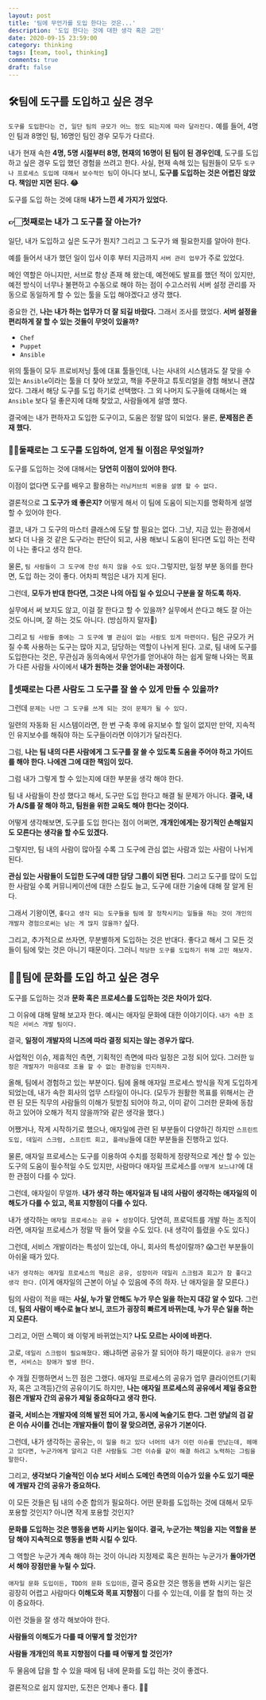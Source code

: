 ```yaml
---
layout: post
title: '팀에 무언가를 도입 한다는 것은...'
description: '도입 한다는 것에 대한 생각 혹은 고민'
date: 2020-09-15 23:59:00
category: thinking
tags: [team, tool, thinking]
comments: true
draft: false
---
```


## 🛠팀에 도구를 도입하고 싶은 경우

`도구를 도입한다는 건, 일단 팀의 규모가 어느 정도 되는지에 따라 달라진다.` 예를 들어, 4명인 팀과 8명인 팀, 16명인 팀인 경우 모두가 다르다.

내가 현재 속한 **4명, 5명 시절부터 8명, 현재의 16명이 된 팀이 된 경우인데**, 도구를 도입하고 싶은 경우 도입 했던 경험을 쓰려고 한다. 사실, 현재 속해 있는 팀원들이 모두 `도구나 프로세스 도입에 대해서 보수적인 팀`이 아니다 보니, **도구를 도입하는 것은 어렵진 않았다. 책임만 지면 된다. 😂**

도구를 도입 하는 것에 대해 **내가 느낀 세 가지가 있었다.**

### 👉🏻첫째로는 내가 그 도구를 잘 아는가?

일단, 내가 도입하고 싶은 도구가 뭔지? 그리고 그 도구가 왜 필요한지를 알아야 한다.

예를 들어서 내가 했던 일이 입사 이후 부터 지금까지 `서버 관리 업무`가 주로 있었다.

메인 역할은 아니지만, 서브로 항상 존재 해 왔는데, 예전에도 발표를 했던 적이 있지만, 예전 방식이 너무나 불편하고 수동으로 해야 하는 점이 수고스러워 서버 설정 관리를 자동으로 동일하게 할 수 있는 툴을 도입 해야겠다고 생각 했다.

중요한 건, **나는 내가 하는 업무가 더 잘 되길 바랐다.** 그래서 조사를 했었다. **서버 설정을 편리하게 잘 할 수 있는 것들이 무엇이 있을까?**

- `Chef`
- `Puppet`
- `Ansible`

위의 툴들이 모두 프로비저닝 툴에 대표 툴들인데, 나는 사내의 시스템과도 잘 맞을 수 있는 `Ansible`이라는 툴을 더 찾아 보았고, 책을 주문하고 튜토리얼을 경험 해보니 괜찮았다. 그래서 해당 도구를 도입 하기로 선택했다. 그 외 나머지 도구들에 대해서는 왜 `Ansible` 보다 덜 좋은지에 대해 찾았고, 사람들에게 설명 했다.

결국에는 내가 편하자고 도입한 도구이고, 도움은 정말 많이 되었다. 물론, **문제점은 존재 했다.**

### 👋🏻둘째로는 그 도구를 도입하여, 얻게 될 이점은 무엇일까?

도구를 도입하는 것에 대해서는 **당연히 이점이 있어야 한다.**

이점이 없다면 도구를 배우고 활용하는 `러닝커브의 비용을 설명 할 수 없다.`

결론적으로 **그 도구가 왜 좋은지?** 어떻게 해서 이 팀에 도움이 되는지를 명확하게 설명할 수 있어야 한다.

결코, 내가 그 도구의 마스터 클래스에 도달 할 필요는 없다. 그냥, 지금 있는 환경에서 보다 더 나을 것 같은 도구라는 판단이 되고, 사용 해보니 도움이 된다면 도입 하는 전략이 나는 좋다고 생각 한다.

물론, `팀 사람들이 그 도구에 찬성 하지 않을 수도 있다.`그렇지만, 일정 부분 동의를 한다면, 도입 하는 것이 좋다. 어차피 책임은 내가 지게 된다.

그런데, **모두가 반대 한다면, 그것은 나의 아집 일 수 있으니 구분을 잘 하도록 하자.**

실무에서 써 보지도 않고, 이걸 잘 한다고 할 수 있을까? 실무에서 쓴다고 해도 잘 아는 것도 아니며, 잘 하는 것도 아니다. (방심하지 말자🤣)

그리고 `팀 사람들 중에는 그 도구에 별 관심이 없는 사람도 있게 마련이다.` 팀은 규모가 커질 수록 사용하는 도구는 많아 지고, 담당하는 역할이 나뉘게 된다. 고로, 팀 내에 도구를 도입한다는 것은, 무관심과 동의속에서 무언가를 얻어내야 하는 쉽게 말해 나와는 목표가 다른 사람들 사이에서 **내가 원하는 것을 얻어내는 과정이다.**

### 🎤셋째로는 다른 사람도 그 도구를 잘 쓸 수 있게 만들 수 있을까?

그런데 `문제는 나만 그 도구를 쓰게 되는 것이 문제가 될 수 있다.`

일련의 자동화 된 시스템이라면, 한 번 구축 후에 유지보수 할 일이 없지만 만약, 지속적인 유지보수를 해줘야 하는 도구들이라면 이야기가 달라진다.

그럼, **나는 팀 내의 다른 사람에게 그 도구를 잘 쓸 수 있도록 도움을 주어야 하고 가이드를 해야 한다. 나에겐 그에 대한 책임이 있다.**

그럼 내가 그렇게 할 수 있는지에 대한 부분을 생각 해야 한다.

팀 내 사람들이 찬성 했다고 해서, 도구만 도입 한다고 해결 될 문제가 아니다. **결국, 내가 A/S를 잘 해야 하고, 팀원을 위한 교육도 해야 한다는 것이다.**

어떻게 생각해보면, 도구를 도입 한다는 점이 어쩌면, **개개인에게는 장기적인 손해일지도 모른다는 생각을 할 수도 있겠다.**

그렇지만, 팀 내의 사람이 많아질 수록 그 도구에 관심 없는 사람과 있는 사람이 나뉘게 된다.

**관심 있는 사람들이 도입한 도구에 대한 담당 그룹이 되면 된다.** 그리고 도구를 많이 도입 한 사람일 수록 커뮤니케이션에 대한 스킬도 늘고, 도구에 대한 기술에 대해 잘 알게 된다.

그래서 기왕이면, `좋다고 생각 되는 도구들을 팀에 잘 정착시키는 일들을 하는 것이 개인의 개발자 경험으로써는 남는 게 많지 않을까?` 싶다.

그리고, 추가적으로 쓰자면, 무분별하게 도입하는 것은 반대다. 좋다고 해서 그 모든 것들이 팀에 맞는 것은 아니기 때문이다. 그러니 `적당한 도구를 도입하기 위해 고민 해보자.`

## 👋🏻팀에 문화를 도입 하고 싶은 경우

도구를 도입하는 것과 **문화 혹은 프로세스를 도입하는 것은 차이가 있다.**

그 이유에 대해 말해 보고자 한다. 예시는 애자일 문화에 대한 이야기이다. `내가 속한 조직은 서비스 개발 팀이다.`

결국, **일정이 개발자의 니즈에 따라 결정 되지는 않는 경우가 많다.**

사업적인 이슈, 제휴적인 측면, 기획적인 측면에 따라 일정은 고정 되어 있다. 그러한 `일정은 개발자가 마음대로 조율 할 수 없는 환경임을 인지하자.`

올해, 팀에서 경험하고 있는 부분이다. 팀에 올해 애자일 프로세스 방식을 작게 도입하게 되었는데, 내가 속한 회사의 업무 스타일이 아니다. (모두가 원활한 목표를 위해서는 관련 된 모든 직무의 사람들의 이해가 뒷받침 되어야 하고, 이미 같이 그러한 문화에 동참하고 있어야 오해가 적지 않을까?와 같은 생각을 했다.)

어쨌거나, 작게 시작하기로 했으나, 애자일에 관련 된 부분들이 다양하긴 하지만 `스프린트 도입, 데일리 스크럼, 스프린트 회고, 플래닝`들에 대한 부분들을 진행하고 있다.

물론, 애자일 프로세스는 도구를 이용하여 수치를 정확하게 정량적으로 계산 할 수 있는 도구의 도움이 필수적일 수도 있지만, 사람마다 애자일 프로세스를 `어떻게 보느냐?`에 대한 관점이 다를 수 있다.

그런데, 애자일이 무얼까. **내가 생각 하는 애자일과 팀 내의 사람이 생각하는 애자일의 이해도가 다를 수 있고, 목표 지향점이 다를 수 있다.**

내가 생각하는 `애자일 프로세스는 공유 + 성장`이다. 당연히, 프로덕트를 개발 하는 조직이라면, 애자일 프로세스가 정말 딱 들어 맞을 수도 있다. (내 생각이 틀렸을 수도 있다.)

그런데, 서비스 개발이라는 특성이 있는데, 아니, 회사의 특성이랄까? 😱그런 부분들이 아쉬울 때가 있다.

`내가 생각하는 애자일 프로세스의 핵심은 공유, 성장이라 데일리 스크럼과 회고가 참 좋다고 생각 한다.` (이게 애자일의 근본이 아닐 수 있음에 주의 하자. 난 애자일을 잘 모른다.)

팀의 사람이 적을 때는 **사실, 누가 말 안해도 누가 무슨 일을 하는지 대강 알 수 있다.** 그런데, **팀의 사람이 배수로 늘다 보니, 코드가 굉장히 빠르게 바뀌는데, 누가 무슨 일을 하는지 모른다.**

그리고, 어떤 스펙이 왜 이렇게 바뀌었는지? **나도 모르는 사이에 바뀐다.**

고로, `데일리 스크럼이 필요해졌다.` 왜냐하면 공유가 잘 되어야 하기 때문이다. `공유가 안되면, 서비스는 장애가 발생 한다.`

수 개월 진행하면서 느낀 점은 그랬다. 애자일 프로세스의 공유가 업무 클라이언트(기획자, 혹은 고객등)간의 공유이기도 하지만, **나는 애자일 프로세스의 공유에서 제일 중요한 점은 개발자 간의 공유가 제일 중요하다고 생각 한다.**

**결국, 서비스는 개발자에 의해 발전 되어 가고, 동시에 녹슬기도 한다. 그런 양날의 검 같은 이슈 사이를 건너는 개발자들이 합이 잘 맞으려면, 공유가 기본이다.**

그런데, 내가 생각하는 공유는, `이 일을 하고 있다 너머의 내가 이런 이슈를 만났는데, 헤매고 있다면, 누군가에게 알리고 다른 사람들도 그런 이슈를 같이 해결 하려고 노력하는 그림을 말한다.`

그리고, **생각보다 기술적인 이슈 보다 서비스 도메인 측면의 이슈가 있을 수도 있기 때문에 개발자 간의 공유가 중요하다.**

이 모든 것들은 팀 내의 수준 합의가 필요하다. 어떤 문화를 도입하는 것에 대해서 모두 포용할 것인지? 아니면 작게 포용할 것인지?

**문화를 도입하는 것은 행동을 변화 시키는 일이다. 결국, 누군가는 책임을 지는 역할을 분담 해야 지속적으로 행동을 변화 시킬 수 있다.**

그 역할은 누군가 계속 해야 하는 것이 아니라 지정제로 혹은 원하는 누군가가 **돌아가면서 해야 장점만을 누릴 수 있다.**

`애자일 문화 도입이든, TDD의 문화 도입이든`, 결국 중요한 것은 행동을 변화 시키는 일은 굉장히 어렵고 사람마다 **이해도와 목표 지향점**이 다를 수 있는데, 이를 잘 협의 하는 것이 중요하다.

이런 것들을 잘 생각 해보아야 한다.

**사람들의 이해도가 다를 때 어떻게 할 것인가?**

**사람들 개개인의 목표 지향점이 다를 때 어떻게 할 것인가?**

두 물음에 답을 할 수 있을 때에 팀 내에 문화를 도입 하는 것이 좋겠다.

결론적으로 쉽지 않지만, 도전은 언제나 좋다. 🤟🏻

